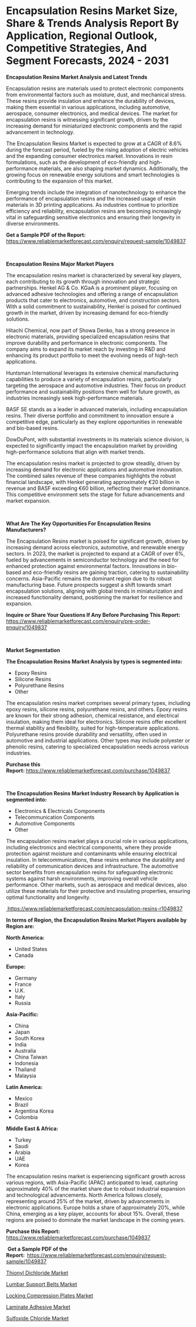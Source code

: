 <p><h1>Encapsulation Resins Market Size, Share & Trends Analysis Report By Application, Regional Outlook, Competitive Strategies, And Segment Forecasts, 2024 - 2031</h1></p><p><strong>Encapsulation Resins Market Analysis and Latest Trends</strong></p>
<p><p>Encapsulation resins are materials used to protect electronic components from environmental factors such as moisture, dust, and mechanical stress. These resins provide insulation and enhance the durability of devices, making them essential in various applications, including automotive, aerospace, consumer electronics, and medical devices. The market for encapsulation resins is witnessing significant growth, driven by the increasing demand for miniaturized electronic components and the rapid advancement in technology.</p><p>The Encapsulation Resins Market is expected to grow at a CAGR of 8.6% during the forecast period, fueled by the rising adoption of electric vehicles and the expanding consumer electronics market. Innovations in resin formulations, such as the development of eco-friendly and high-performance materials, are also shaping market dynamics. Additionally, the growing focus on renewable energy solutions and smart technologies is contributing to the expansion of this market. </p><p>Emerging trends include the integration of nanotechnology to enhance the performance of encapsulation resins and the increased usage of resin materials in 3D printing applications. As industries continue to prioritize efficiency and reliability, encapsulation resins are becoming increasingly vital in safeguarding sensitive electronics and ensuring their longevity in diverse environments.</p></p>
<p><strong>Get a Sample PDF of the Report:&nbsp;</strong> <a href="https://www.reliablemarketforecast.com/enquiry/request-sample/1049837?utm_campaign=1129&utm_medium=2&utm_source=Github&utm_content=ia&utm_term=07112024&utm_id=encapsulation-resins">https://www.reliablemarketforecast.com/enquiry/request-sample/1049837</a></p>
<p>&nbsp;</p>
<p><strong>Encapsulation Resins Major Market Players</strong></p>
<p><p>The encapsulation resins market is characterized by several key players, each contributing to its growth through innovation and strategic partnerships. Henkel AG & Co. KGaA is a prominent player, focusing on advanced adhesive technologies and offering a range of encapsulation products that cater to electronics, automotive, and construction sectors. With a solid commitment to sustainability, Henkel is poised for continued growth in the market, driven by increasing demand for eco-friendly solutions.</p><p>Hitachi Chemical, now part of Showa Denko, has a strong presence in electronic materials, providing specialized encapsulation resins that improve durability and performance in electronic components. The company aims to expand its market reach by investing in R&D and enhancing its product portfolio to meet the evolving needs of high-tech applications.</p><p>Huntsman International leverages its extensive chemical manufacturing capabilities to produce a variety of encapsulation resins, particularly targeting the aerospace and automotive industries. Their focus on product performance and sustainability positions them well for future growth, as industries increasingly seek high-performance materials.</p><p>BASF SE stands as a leader in advanced materials, including encapsulation resins. Their diverse portfolio and commitment to innovation ensure a competitive edge, particularly as they explore opportunities in renewable and bio-based resins. </p><p>DowDuPont, with substantial investments in its materials science division, is expected to significantly impact the encapsulation market by providing high-performance solutions that align with market trends. </p><p>The encapsulation resins market is projected to grow steadily, driven by increasing demand for electronic applications and automotive innovation. The combined sales revenue of these companies highlights the robust financial landscape, with Henkel generating approximately €20 billion in revenue and BASF exceeding €60 billion, reflecting their market dominance. This competitive environment sets the stage for future advancements and market expansion.</p></p>
<p>&nbsp;</p>
<p><strong>What Are The Key Opportunities For Encapsulation Resins Manufacturers?</strong></p>
<p><p>The Encapsulation Resins market is poised for significant growth, driven by increasing demand across electronics, automotive, and renewable energy sectors. In 2023, the market is projected to expand at a CAGR of over 6%, fueled by advancements in semiconductor technology and the need for enhanced protection against environmental factors. Innovations in bio-based and eco-friendly resins are gaining traction, catering to sustainability concerns. Asia-Pacific remains the dominant region due to its robust manufacturing base. Future prospects suggest a shift towards smart encapsulation solutions, aligning with global trends in miniaturization and increased functionality demand, positioning the market for resilience and expansion.</p></p>
<p><strong>Inquire or Share Your Questions If Any Before Purchasing This Report:</strong> <a href="https://www.reliablemarketforecast.com/enquiry/pre-order-enquiry/1049837?utm_campaign=1129&utm_medium=2&utm_source=Github&utm_content=ia&utm_term=07112024&utm_id=encapsulation-resins">https://www.reliablemarketforecast.com/enquiry/pre-order-enquiry/1049837</a></p>
<p>&nbsp;</p>
<p><strong>Market Segmentation</strong></p>
<p><strong>The Encapsulation Resins Market Analysis by types is segmented into:</strong></p>
<p><ul><li>Epoxy Resins</li><li>Silicone Resins</li><li>Polyurethane Resins</li><li>Other</li></ul></p>
<p><p>The encapsulation resins market comprises several primary types, including epoxy resins, silicone resins, polyurethane resins, and others. Epoxy resins are known for their strong adhesion, chemical resistance, and electrical insulation, making them ideal for electronics. Silicone resins offer excellent thermal stability and flexibility, suited for high-temperature applications. Polyurethane resins provide durability and versatility, often used in automotive and industrial applications. Other types may include polyester or phenolic resins, catering to specialized encapsulation needs across various industries.</p></p>
<p><strong>Purchase this Report:&nbsp;</strong><a href="https://www.reliablemarketforecast.com/purchase/1049837?utm_campaign=1129&utm_medium=2&utm_source=Github&utm_content=ia&utm_term=07112024&utm_id=encapsulation-resins">https://www.reliablemarketforecast.com/purchase/1049837</a></p>
<p>&nbsp;</p>
<p><strong>The Encapsulation Resins Market Industry Research by Application is segmented into:</strong></p>
<p><ul><li>Electronics & Electricals Components</li><li>Telecommunication Components</li><li>Automotive Components</li><li>Other</li></ul></p>
<p><p>The encapsulation resins market plays a crucial role in various applications, including electronics and electrical components, where they provide protection against moisture and contaminants while ensuring electrical insulation. In telecommunications, these resins enhance the durability and reliability of communication devices and infrastructure. The automotive sector benefits from encapsulation resins for safeguarding electronic systems against harsh environments, improving overall vehicle performance. Other markets, such as aerospace and medical devices, also utilize these materials for their protective and insulating properties, ensuring optimal functionality and longevity.</p></p>
<p><a href="https://www.reliablemarketforecast.com/encapsulation-resins-r1049837?utm_campaign=1129&utm_medium=2&utm_source=Github&utm_content=ia&utm_term=07112024&utm_id=encapsulation-resins">&nbsp;https://www.reliablemarketforecast.com/encapsulation-resins-r1049837</a></p>
<p><strong>In terms of Region, the Encapsulation Resins Market Players available by Region are:</strong></p>
<p>
    <p> <strong> North America: </strong>
        <ul>
            <li>United States</li>
            <li>Canada</li>
        </ul>
        </p> 
    <p> <strong> Europe: </strong>
        <ul>
            <li>Germany</li>
            <li>France</li>
            <li>U.K.</li>
            <li>Italy</li>
            <li>Russia</li>
        </ul>
        </p> 
    <p> <strong> Asia-Pacific: </strong>
        <ul>
            <li>China</li>
            <li>Japan</li>
            <li>South Korea</li>
            <li>India</li>
            <li>Australia</li>
            <li>China Taiwan</li>
            <li>Indonesia</li>
            <li>Thailand</li>
            <li>Malaysia</li>
        </ul>
        </p> 
    <p> <strong> Latin America: </strong>
        <ul>
            <li>Mexico</li>
            <li>Brazil</li>
            <li>Argentina Korea</li>
            <li>Colombia</li>
        </ul>
        </p> 
    <p> <strong> Middle East & Africa: </strong>
        <ul>
            <li>Turkey</li>
            <li>Saudi</li>
            <li>Arabia</li>
            <li>UAE</li>
            <li>Korea</li>
        </ul>
    </p>
    </p>
<p><p>The encapsulation resins market is experiencing significant growth across various regions, with Asia-Pacific (APAC) anticipated to lead, capturing approximately 40% of the market share due to robust industrial expansion and technological advancements. North America follows closely, representing around 25% of the market, driven by advancements in electronic applications. Europe holds a share of approximately 20%, while China, emerging as a key player, accounts for about 15%. Overall, these regions are poised to dominate the market landscape in the coming years.</p></p>
<p><strong>Purchase this Report: </strong><a href="https://www.reliablemarketforecast.com/purchase/1049837?utm_campaign=1129&utm_medium=2&utm_source=Github&utm_content=ia&utm_term=07112024&utm_id=encapsulation-resins">https://www.reliablemarketforecast.com/purchase/1049837</a></p>
<p>&nbsp;<strong>Get a Sample PDF of the Report:&nbsp;&nbsp;</strong><a href="https://www.reliablemarketforecast.com/enquiry/request-sample/1049837?utm_campaign=1129&utm_medium=2&utm_source=Github&utm_content=ia&utm_term=07112024&utm_id=encapsulation-resins">https://www.reliablemarketforecast.com/enquiry/request-sample/1049837</a></p>
<p><strong></strong></p>
<p><p><a href="https://github.com/janeengrenong0/Market-Research-Report-List-1/blob/main/thionyl-dichloride-market.md?utm_campaign=1129&utm_medium=2&utm_source=Github&utm_content=ia&utm_term=07112024&utm_id=encapsulation-resins">Thionyl Dichloride Market</a></p><p><a href="https://issuu.com/reportprime-2/docs/lumbar-support-belts-market-size-20_fb3299ba0f354f?utm_campaign=1129&utm_medium=2&utm_source=Github&utm_content=ia&utm_term=07112024&utm_id=encapsulation-resins">Lumbar Support Belts Market</a></p><p><a href="https://issuu.com/reportprime-2/docs/locking-compression-plates-market-s_1cb9001aa3926d?utm_campaign=1129&utm_medium=2&utm_source=Github&utm_content=ia&utm_term=07112024&utm_id=encapsulation-resins">Locking Compression Plates Market</a></p><p><a href="https://github.com/loanv6asmitty/Market-Research-Report-List-1/blob/main/laminate-adhesive-market.md?utm_campaign=1129&utm_medium=2&utm_source=Github&utm_content=ia&utm_term=07112024&utm_id=encapsulation-resins">Laminate Adhesive Market</a></p><p><a href="https://github.com/hentonwytandusyl0/Market-Research-Report-List-1/blob/main/sulfoxide-chloride-market.md?utm_campaign=1129&utm_medium=2&utm_source=Github&utm_content=ia&utm_term=07112024&utm_id=encapsulation-resins">Sulfoxide Chloride Market</a></p></p>